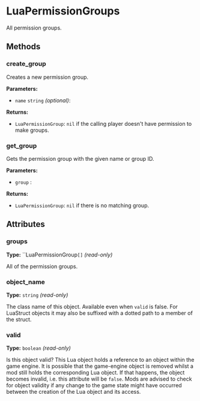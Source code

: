 # LuaPermissionGroups

All permission groups.

## Methods

### create_group

Creates a new permission group.

**Parameters:**

- `name` `string` _(optional)_: 

**Returns:**

- `LuaPermissionGroup`: `nil` if the calling player doesn't have permission to make groups.

### get_group

Gets the permission group with the given name or group ID.

**Parameters:**

- `group` : 

**Returns:**

- `LuaPermissionGroup`: `nil` if there is no matching group.

## Attributes

### groups

**Type:** ``LuaPermissionGroup`[]` _(read-only)_

All of the permission groups.

### object_name

**Type:** `string` _(read-only)_

The class name of this object. Available even when `valid` is false. For LuaStruct objects it may also be suffixed with a dotted path to a member of the struct.

### valid

**Type:** `boolean` _(read-only)_

Is this object valid? This Lua object holds a reference to an object within the game engine. It is possible that the game-engine object is removed whilst a mod still holds the corresponding Lua object. If that happens, the object becomes invalid, i.e. this attribute will be `false`. Mods are advised to check for object validity if any change to the game state might have occurred between the creation of the Lua object and its access.

